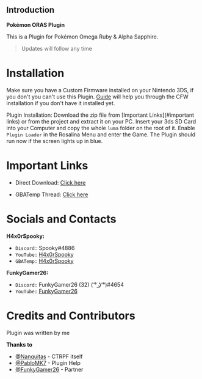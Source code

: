## Introduction
**Pokémon ORAS Plugin**

This is a Plugin for Pokémon Omega Ruby & Alpha Sapphire.
> Updates will follow any time

# Installation
Make sure you have a Custom Firmware installed on your Nintendo 3DS, if you don't you can't use this Plugin. [Guide](https://3ds.hacks.guide/) will help you through the CFW installation if you don't have it installed yet.

Plugin Installation: Download the zip file from [Important Links](#important links) or from the project and extract it on your PC. Insert your 3ds SD Card into your Computer and copy the whole `luma` folder on the root of it. Enable `Plugin Loader` in the Rosalina Menu and enter the Game. The Plugin should run now if the screen lights up in blue.

# Important Links
* Direct Download: [Click here](https://github.com/H4x0rSpooky/PKMN-ORAS-Plugin/raw/master/ORAS-Plugin.zip)

* GBATemp Thread: [Click here](link)

# Socials and Contacts

**H4x0rSpooky:**
* `Discord:` Spooky#4886
* `YouTube:` [H4x0rSpooky](https://www.youtube.com/channel/UC-SFdCwwq3H1wJNKCsKMGPw)
* `GBATemp:` [H4x0rSpooky](https://gbatemp.net/members/h4x0rspooky.517131/)

**FunkyGamer26:**
* `Discord:` FunkyGamer26  (32) ( ͡° ͜ʖ ͡°)#4654
* `YouTube:` [FunkyGamer26](https://www.youtube.com/channel/UCu_YHU4ZHWORABbD-aosqPg)

# Credits and Contributors

Plugin was written by me

**Thanks to**
* [@Nanquitas](https://github.com/Nanquitas/) - CTRPF itself
* [@PabloMK7](https://github.com/mariohackandglitch/) - Plugin Help
* [@FunkyGamer26](https://www.youtube.com/channel/UCu_YHU4ZHWORABbD-aosqPg) - Partner
